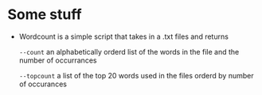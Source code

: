 # Some stuff


- Wordcount is a simple script that takes in a .txt files and returns
	
	`--count` an alphabetically orderd list of the words in the file and the number of occurrances
	
	`--topcount` a list of the top 20 words used in the files orderd by number of occurances

